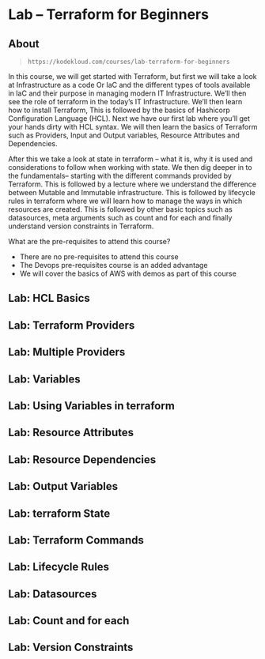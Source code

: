 # Lab – Terraform for Beginners

## About

> `https://kodekloud.com/courses/lab-terraform-for-beginners`

In this course, we will get started with Terraform, but first we will take a look at Infrastructure as a code Or IaC and the different types of tools available in IaC and their purpose in managing modern IT Infrastructure. We’ll then see the role of terraform in the today’s IT Infrastructure. We’ll then learn how to install Terraform, This is followed by the basics of Hashicorp Configuration Language (HCL). Next we have our first lab where you’ll get your hands dirty with HCL syntax. We will then learn the basics of Terraform such as Providers, Input and Output variables, Resource Attributes and Dependencies.

After this we take a look at state in terraform – what it is, why it is used and considerations to follow when working with state. We then dig deeper in to the fundamentals– starting with the different commands provided by Terraform. This is followed by a lecture where we understand the difference between Mutable and Immutable infrastructure. This is followed by lifecycle rules in terraform where we will learn how to manage the ways in which resources are created. This is followed by other basic topics such as datasources, meta arguments such as count and for each and finally understand version constraints in Terraform.

What are the pre-requisites to attend this course?

- There are no pre-requisites to attend this course
- The Devops pre-requisites course is an added advantage
- We will cover the basics of AWS with demos as part of this course

## Lab: HCL Basics

## Lab: Terraform Providers

## Lab: Multiple Providers

## Lab: Variables

## Lab: Using Variables in terraform

## Lab: Resource Attributes

## Lab: Resource Dependencies

## Lab: Output Variables

## Lab: terraform State

## Lab: Terraform Commands

## Lab: Lifecycle Rules

## Lab: Datasources

## Lab: Count and for each

## Lab: Version Constraints

